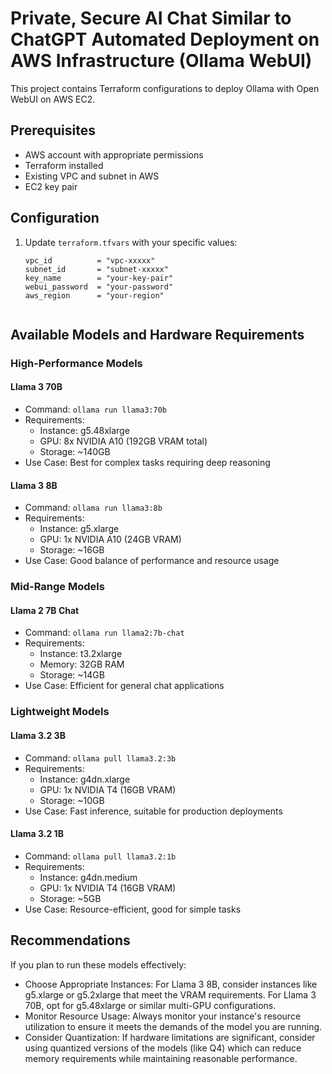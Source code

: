 # Private, Secure AI Chat Similar to ChatGPT Automated Deployment on AWS Infrastructure (Ollama WebUI) 

This project contains Terraform configurations to deploy Ollama with Open WebUI on AWS EC2.

## Prerequisites

- AWS account with appropriate permissions
- Terraform installed
- Existing VPC and subnet in AWS
- EC2 key pair

## Configuration

1. Update `terraform.tfvars` with your specific values:
   ```hcl
   vpc_id          = "vpc-xxxxx"
   subnet_id       = "subnet-xxxxx"
   key_name        = "your-key-pair"
   webui_password  = "your-password"
   aws_region      = "your-region"


## Available Models and Hardware Requirements

### High-Performance Models

#### Llama 3 70B
- Command: `ollama run llama3:70b`
- Requirements:
  - Instance: g5.48xlarge
  - GPU: 8x NVIDIA A10 (192GB VRAM total)
  - Storage: ~140GB
- Use Case: Best for complex tasks requiring deep reasoning

#### Llama 3 8B
- Command: `ollama run llama3:8b`
- Requirements:
  - Instance: g5.xlarge
  - GPU: 1x NVIDIA A10 (24GB VRAM)
  - Storage: ~16GB
- Use Case: Good balance of performance and resource usage

### Mid-Range Models

#### Llama 2 7B Chat
- Command: `ollama run llama2:7b-chat`
- Requirements:
  - Instance: t3.2xlarge
  - Memory: 32GB RAM
  - Storage: ~14GB
- Use Case: Efficient for general chat applications

### Lightweight Models

#### Llama 3.2 3B
- Command: `ollama pull llama3.2:3b`
- Requirements:
  - Instance: g4dn.xlarge
  - GPU: 1x NVIDIA T4 (16GB VRAM)
  - Storage: ~10GB
- Use Case: Fast inference, suitable for production deployments

#### Llama 3.2 1B
- Command: `ollama pull llama3.2:1b`
- Requirements:
  - Instance: g4dn.medium
  - GPU: 1x NVIDIA T4 (16GB VRAM)
  - Storage: ~5GB
- Use Case: Resource-efficient, good for simple tasks


## Recommendations

If you plan to run these models effectively:

- Choose Appropriate Instances: For Llama 3 8B, consider instances like g5.xlarge or g5.2xlarge that meet the VRAM requirements. For Llama 3 70B, opt for g5.48xlarge or similar multi-GPU configurations.
- Monitor Resource Usage: Always monitor your instance's resource utilization to ensure it meets the demands of the model you are running.
- Consider Quantization: If hardware limitations are significant, consider using quantized versions of the models (like Q4) which can reduce memory requirements while maintaining reasonable performance.

